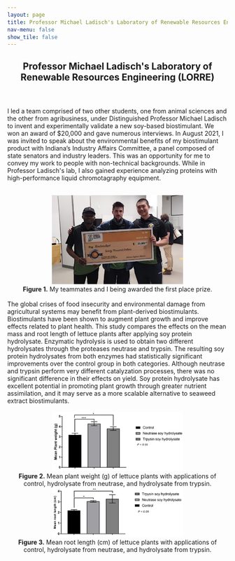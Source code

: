 ```yaml
---
layout: page
title: Professor Michael Ladisch's Laboratory of Renewable Resources Engineering
nav-menu: false
show_tile: false
---
```


<!-- Main -->
<div id="main" class="alt">

  <!-- One -->
<section id="one">
	<div class="inner">
		<header class="major">
			<h1>Professor Michael Ladisch's Laboratory of Renewable Resources Engineering (LORRE)</h1>
		</header>

<!-- Content -->
I led a team comprised of two other students, one from animal sciences and the other from agribusiness, under Distinguished Professor Michael Ladisch to invent and experimentally validate a new soy-based biostimulant. We won an award of $20,000 and gave numerous interviews. In August 2021, I was invited to speak about the environmental benefits of my biostimulant product with Indiana’s Industry Affairs Committee, a panel composed of state senators and industry leaders. This was an opportunity for me to convey my work to people with non-technical backgrounds. While in Professor Ladisch's lab, I also gained experience analyzing proteins with high-performance liquid chromotagraphy equipment.<br><br>
		<center><img src="assets/images/soybean_award.png" alt="Competition Award" width="300"></center>
		<center><b>Figure 1.</b> My teammates and I being awarded the first place prize.</center>
<br>The global crises of food insecurity and environmental damage from agricultural systems may benefit from plant-derived biostimulants. Biostimulants have been shown to augment plant growth and improve effects related to plant health. This study compares the effects on the mean mass and root length of lettuce plants after applying soy protein hydrolysate. Enzymatic hydrolysis is used to obtain two different hydrolysates through the proteases neutrase and trypsin. The resulting soy protein hydrolysates from both enzymes had statistically significant improvements over the control group in both categories. Although neutrase and trypsin perform very different catalyzation processes, there was no significant difference in their effects on yield. Soy protein hydrolysate has excellent potential in promoting plant growth through greater nutrient assimilation, and it may serve as a more scalable alternative to seaweed extract biostimulants.<br><br>
		<center><img src="assets/images/plant_weight_graph.jpg" alt="Competition Award" width="300"></center>
		<center><b>Figure 2.</b> Mean plant weight (g) of lettuce plants with applications of control, hydrolysate from neutrase,
and hydrolysate from trypsin.</center>
		<center><img src="assets/images/root_length_graph.jpg" alt="Competition Award" width="300"></center>
		<center><b>Figure 3.</b> Mean root length (cm) of lettuce plants with applications of control, hydrolysate from neutrase,
and hydrolysate from trypsin.</center>
